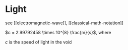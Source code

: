 # Light

see [[electromagnetic-wave]], [[classical-math-notation]]

$c = 2.99792458 \times 10^{8} \frac{m}{s}$, where

$c$ is the speed of light in the void
